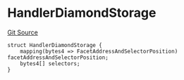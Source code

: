 # HandlerDiamondStorage
[Git Source](https://github.com/thrackle-io/tron/blob/418593f8a1f14afa022635321794b26239d6f80e/src/client/token/handler/diamond/HandlerDiamondLib.sol)


```solidity
struct HandlerDiamondStorage {
    mapping(bytes4 => FacetAddressAndSelectorPosition) facetAddressAndSelectorPosition;
    bytes4[] selectors;
}
```

